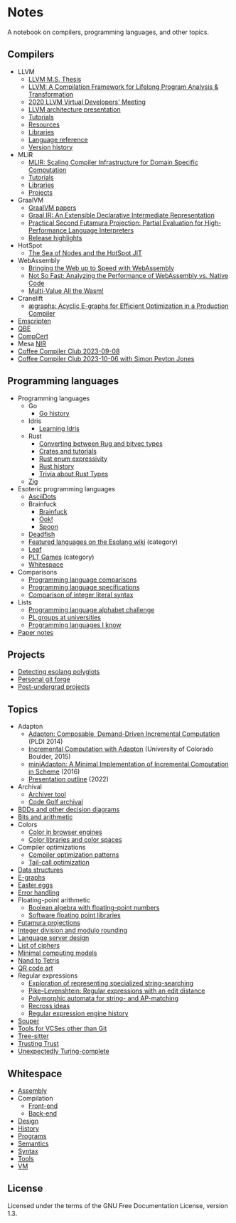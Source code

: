 # Notes

A notebook on compilers, programming languages, and other topics.

## Compilers

- LLVM
  - [LLVM M.S. Thesis](compilers/llvm/thesis.md)
  - [LLVM: A Compilation Framework for Lifelong Program Analysis & Transformation](compilers/llvm/cgo04_lattner.md)
  - [2020 LLVM Virtual Developers' Meeting](compilers/llvm/index.md)
  - [LLVM architecture presentation](compilers/llvm/presentation_outline.md)
  - [Tutorials](compilers/llvm/tutorials.md)
  - [Resources](compilers/llvm/resources.md)
  - [Libraries](compilers/llvm/libraries.md)
  - [Language reference](compilers/llvm/langref.md)
  - [Version history](compilers/llvm/version_history.md)
- MLIR
  - [MLIR: Scaling Compiler Infrastructure for Domain Specific Computation](compilers/mlir/cgo21_lattner.md)
  - [Tutorials](compilers/mlir/tutorials.md)
  - [Libraries](compilers/mlir/libraries.md)
  - [Projects](compilers/mlir/projects.md)
- GraalVM
  - [GraalVM papers](compilers/graalvm/papers.md)
  - [Graal IR: An Extensible Declarative Intermediate Representation](compilers/graalvm/graal_ir.md)
  - [Practical Second Futamura Projection: Partial Evaluation for High-Performance Language Interpreters](compilers/graalvm/futamura.md)
  - [Release highlights](compilers/graalvm/release_highlights.md)
- HotSpot
  - [The Sea of Nodes and the HotSpot JIT](compilers/hotspot/sea_of_nodes.md)
- WebAssembly
  - [Bringing the Web up to Speed with WebAssembly](compilers/webassembly/pldi17_haas.md)
  - [Not So Fast: Analyzing the Performance of WebAssembly vs. Native Code](compilers/webassembly/atc19_jangda.md)
  - [Multi-Value All the Wasm!](compilers/webassembly/multi_value.md)
- Cranelift
  - [ægraphs: Acyclic E-graphs for Efficient Optimization in a Production Compiler](compilers/cranelift/ae-graphs.md)
- [Emscripten](compilers/emscripten.md)
- [QBE](compilers/qbe.md)
- [CompCert](compilers/compcert.md)
- Mesa [NIR](compilers/mesa_nir.md)
- [Coffee Compiler Club 2023-09-08](compilers/coffee_compiler_club_20230908.md)
- [Coffee Compiler Club 2023-10-06 with Simon Peyton Jones](compilers/coffee_compiler_club_20231006.md)

## Programming languages

- Programming languages
  - Go
    - [Go history](pl/langs/go/history.md)
  - Idris
    - [Learning Idris](pl/langs/idris/learning_idris.md)
  - Rust
    - [Converting between Rug and bitvec types](pl/langs/rust/convert_rug_bitvec.md)
    - [Crates and tutorials](pl/langs/rust/rust.md)
    - [Rust enum expressivity](pl/langs/rust/enum_expressivity.md)
    - [Rust history](pl/langs/rust/history.md)
    - [Trivia about Rust Types](pl/langs/rust/types_trivia.md)
  - [Zig](pl/langs/zig.md)
- Esoteric programming languages
  - [AsciiDots](pl/esolangs/asciidots.md)
  - Brainfuck
    - [Brainfuck](pl/esolangs/brainfuck/brainfuck.md)
    - [Ook!](pl/esolangs/brainfuck/ook.md)
    - [Spoon](pl/esolangs/brainfuck/spoon.md)
  - [Deadfish](pl/esolangs/deadfish.md)
  - [Featured languages on the Esolang wiki](pl/esolangs/esolang_wiki_featured.md) (category)
  - [Leaf](pl/esolangs/leaf.md)
  - [PLT Games](pl/esolangs/plt-games/index.md) (category)
  - [Whitespace](#whitespace)
- Comparisons
  - [Programming language comparisons](pl/compare/comparisons.md)
  - [Programming language specifications](pl/compare/specs.md)
  - [Comparison of integer literal syntax](pl/compare/integer_literals.md)
- Lists
  - [Programming language alphabet challenge](pl/lists/alphabet_challenge.md)
  - [PL groups at universities](pl/lists/research_groups.md)
  - [Programming languages I know](pl/lists/languages_i_know.md)
- [Paper notes](pl/papers.md)

## Projects

- [Detecting esolang polyglots](projects/esolang_detect.md)
- [Personal git forge](projects/personal_git_forge.md)
- [Post-undergrad projects](projects/post_undergrad.md)

## Topics

- Adapton
  - [Adapton: Composable, Demand-Driven Incremental Computation](topics/adapton/pldi2014.md)
    (PLDI 2014)
  - [Incremental Computation with Adapton](topics/adapton/boulder2015.md)
    (University of Colorado Boulder, 2015)
  - [miniAdapton: A Minimal Implementation of Incremental Computation in Scheme](topics/adapton/miniAdapton.md)
    (2016)
  - [Presentation outline](topics/adapton/presentation_outline.md) (2022)
- Archival
  - [Archiver tool](topics/archival/archiver_tool.md)
  - [Code Golf archival](topics/archival/code_golf_archival.md)
- [BDDs and other decision diagrams](topics/bdds.md)
- [Bits and arithmetic](topics/bits_and_arithmetic.md)
- Colors
  - [Color in browser engines](topics/colors/browser_color.md)
  - [Color libraries and color spaces](topics/colors/color_libraries.md)
- Compiler optimizations
  - [Compiler optimization patterns](topics/optimizations/patterns.md)
  - [Tail-call optimization](topics/optimizations/tail_calls.md)
- [Data structures](topics/data_structures.md)
- [E-graphs](topics/e-graphs.md)
- [Easter eggs](topics/easter_eggs.md)
- [Error handling](topics/errors.md)
- Floating-point arithmetic
  - [Boolean algebra with floating-point numbers](topics/floating-point/boolean_algebra.md)
  - [Software floating point libraries](topics/floating-point/software_impls.md)
- [Futamura projections](topics/futamura.md)
- [Integer division and modulo rounding](topics/div_mod_rounding.md)
- [Language server design](topics/language_server.md)
- [List of ciphers](topics/ciphers.md)
- [Minimal computing models](topics/minimal_computing_models.md)
- [Nand to Tetris](topics/nand2tetris/README.md)
- [QR code art](topics/qr.md)
- Regular expressions
  - [Exploration of representing specialized string-searching](topics/regexp/algorithms.md)
  - [Pike–Levenshtein: Regular expressions with an edit distance](topics/regexp/pike-levenshtein.md)
  - [Polymorphic automata for string- and AP-matching](topics/regexp/polymorphic_automata.md)
  - [Recross ideas](topics/regexp/recross_ideas.md)
  - [Regular expression engine history](topics/regexp/history.md)
- [Souper](topics/souper.md)
- [Tools for VCSes other than Git](topics/vcs.md)
- [Tree-sitter](topics/tree-sitter.md)
- [Trusting Trust](topics/trusting_trust.md)
- [Unexpectedly Turing-complete](topics/unexpected_turing.md)

## Whitespace

- [Assembly](wspace/assembly/index.md)
- Compilation
  - [Front-end](wspace/front/index.md)
  - [Back-end](wspace/back/index.md)
- [Design](wspace/design/index.md)
- [History](wspace/history/index.md)
- [Programs](wspace/programs/index.md)
- [Semantics](wspace/semantics/index.md)
- [Syntax](wspace/syntax/index.md)
- [Tools](wspace/tools/index.md)
- [VM](wspace/vm/index.md)

## License

Licensed under the terms of the GNU Free Documentation License, version 1.3.
